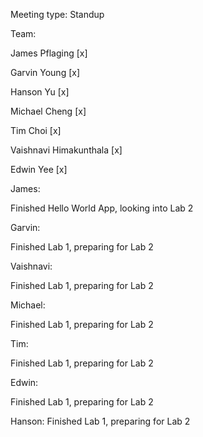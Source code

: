 Meeting type: Standup

Team: 

James Pflaging [x]

Garvin Young [x]

Hanson Yu [x]

Michael Cheng [x]

Tim Choi [x]

Vaishnavi Himakunthala [x]

Edwin Yee [x]


James:

Finished Hello World App, looking into Lab 2

Garvin:

Finished Lab 1, preparing for Lab 2

Vaishnavi:

Finished Lab 1, preparing for Lab 2

Michael:

Finished Lab 1, preparing for Lab 2

Tim:

Finished Lab 1, preparing for Lab 2

Edwin:

Finished Lab 1, preparing for Lab 2

Hanson:
Finished Lab 1, preparing for Lab 2
